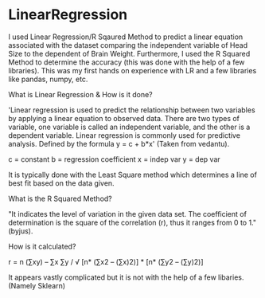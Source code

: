 # LinearRegression
I used Linear Regression/R Sqaured Method to predict a linear equation associated with the dataset comparing the independent variable of Head Size to the dependent of Brain Weight. Furthermore, I used the R Squared Method to determine the accuracy (this was done with the help of a few libraries). This was my first hands on experience with LR and a few libraries like pandas, numpy, etc. 

What is Linear Regression & How is it done? 

'Linear regression is used to predict the relationship between two variables by applying a linear equation to observed data. There are two types of variable, one variable is called an independent variable, and the other is a dependent variable. Linear regression is commonly used for predictive analysis. Defined by the formula y = c + b*x' (Taken from vedantu). 

c = constant 
b = regression coefficient
x = indep var 
y = dep var 

It is typically done with the Least Square method which determines a line of best fit based on the data given. 

What is the R Squared Method? 

"It indicates the level of variation in the given data set. The coefficient of determination is the square of the correlation (r), thus it ranges from 0 to 1." (byjus). 

How is it calculated? 

r = n (∑xy) – ∑x ∑y / √ [n* (∑x2 – (∑x)2)] * [n* (∑y2 – (∑y)2)]

It appears vastly complicated but it is not with the help of a few libaries. (Namely Sklearn)
